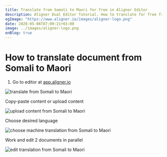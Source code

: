 ```yaml
---
title: Translate from Somali to Maori for free in Aligner Editor
description: Aligner Dual Editor Tutorial. How to translate for free from Somali to Maori. Aligner is multilingual document management platform. 
ogImage: "https://www.aligner.io/images/aligner-logo.png"
date: 2020-05-06T07:09:21+03:00
image: ../images/aligner-logo.png
onBlog: true
---
```


# How to translate document from Somali to Maori

1. Go to editor at [app.aligner.io](https://app.aligner.io "Aligner App web page")

![translate from Somali to Maori](../aligner-blank-editor.png "translate from Somali to Maori")

Copy-paste content or upload content

![upload content from Somali to Maori](../aligner-uploaded-document.png "upload content from Somali to Maori")

Choose desired language

![choose machine translation from Somali to Maori](../aligner-language-dropdown.png "choose machine translation from Somali to Maori")

Work and edit 2 documents in parallel

![edit translation from Somali to Maori](../aligner-double-sitded-editor.png "edit translation from Somali to Maori")


